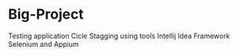 # Big-Project
Testing application Cicle Stagging using tools Intellij Idea 
Framework Selenium and Appium
